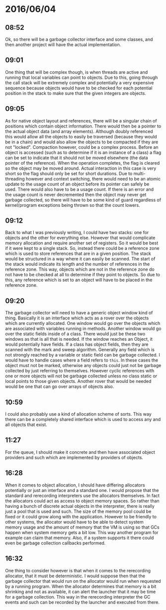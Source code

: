 # 2016/06/04

## 08:52

Ok, so there will be a garbage collector interface and some classes, and then
another project will have the actual implementation.

## 09:01

One thing that will be complex though, is when threads are active and running
that local variables can point to objects. Due to this, going through the
call stack will be extremely complex and potentially a very expensive
sequence because objects would have to be checked for each potential position
in the stack to make sure that the given integers are objects.

## 09:05

As for native object layout and references, there will be a singular chain
of positions which contain object information. There would then be a pointer
to the actual object data (and array elements). Although doubly referenced
this would allow all the objects to easily be traversed (because they would
be in a chain) and would also allow the objects to be compacted if they are
not "locked". Compaction however, could be a complex process. Before an object
is accessed (such as to determine if it is an instance of a class) a flag can
be set to indicate that it should not be moved elsewhere (the data pointer
of the reference). When the operation completes, the flag is cleared so the
object may be moved around. Actual interaction in this case is very short so
the flag should only be set for short durations. Due to multi-threading however
and context switching, there would need to be an atomic update to the usage
count of an object before its pointer can safely be used. There would also have
to be a usage count. If there is an error and the usage count is never
decremented then the object may never get garbage collected, so there will have
to be some kind of guard regardless of kernel/program exceptions being thrown
so that the count lowers.

## 09:12

Back to what I was previously writing, I could have two stacks: one for objects
and the other for everything else. However that would complicate memory
allocation and require another set of registers. So it would be best if it
were kept to a single stack. So, instead there could be a reference zone which
is used to store references that are in a given position. The stack would be
structured in a way where it can easily be scanned. The start of the stack
would indicate its length and the number of references in the reference zone.
This way, objects which are not in the reference zone do not have to be checked
at all to determine if they point to objects. So due to this, any reference
which is set to an object will have to be placed in the reference zone.

## 09:20

The garbage collector will need to have a generic object window kind of thing.
Basically it is an interface which acts as a rover over the objects which
are currently allocated. One window would go over the objects which are
associated with variables running in methods. Another window would go over the
static fields inside of a class. There would just be these two windows as that
is all that is needed. If the window reaches an Object, it would potentially
have fields. If a class has object fields, then they are scanned with the
mark and sweep algorithm. Generally any field which is not strongly reached
by a variable or static field can be garbage collected. I would have to handle
cases where a field refers to `this`. In these cases the object must not be
marked, otherwise any objects could just not be garbage collected by just
referring to themselves. However cyclic references with one or more objects
will not be garbage collected unless no class static or local points to those
given objects. Another rover that would be needed would be one that can go
over arrays of objects also.

## 10:59

I could also probably use a kind of allocation scheme of sorts. This way there
can be a completely shared interface which is used to access any and all
objects that exist.

## 11:27

For the queue, I should make it concrete and then have associated object
providers and such which are implemented by providers of objects.

## 16:28

When it comes to object allocation, I should have differing allocators
potentially or just an interface and a standard one. I would propose that the
standard and rerecording interpreters use the allocators themselves. In fact
the allocators could act as access to object memory spaces. So rather than
having a bunch of discrete actual objects in the interpreter, there is really
just a pool that is used and such. The size of the memory pool could be fixed
or it could grow along with the application. However to be friendly to other
systems, the allocator would have to be able to detect system memory usage and
the amount of memory that the VM is using so that GCs happen when system memory
gets a bit low. This way another program for example can claim that memory.
Also, if a system supports it there could even be garbage collection callbacks
performed.

## 16:32

One thing to consider however is that when it comes to the rerecording
allocator, that it must be deterministic. I would suppose then that the
garbage collector that would run on the allocator would run when requested by a
running program. When the allocator determines that memory is a bit shrinking
and not as available, it can alert the launcher that it may be time for a
garbage collection. This way in the rerecording interpreter the GC events and
such can be recorded by the launcher and executed from there.

